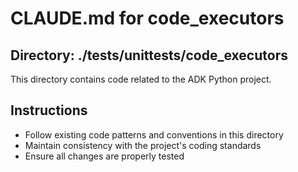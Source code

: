 # CLAUDE.md for code_executors

## Directory: ./tests/unittests/code_executors

This directory contains code related to the ADK Python project.

## Instructions
- Follow existing code patterns and conventions in this directory
- Maintain consistency with the project's coding standards
- Ensure all changes are properly tested

